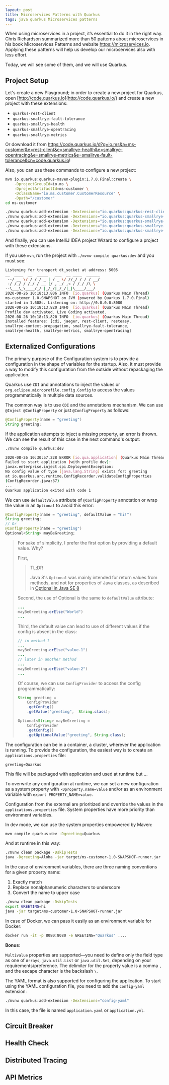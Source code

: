 ```yaml
---
layout: post
title: Microservices Patterns with Quarkus
tags: java quarkus Microservices patterns 
---
```


When using microservices in a project, it’s essential to do it in the right way. Chris Richardson summarized more than 50 patterns about microservices in his book Microservices Patterns and website https://microservices.io. Applying these patterns will help us develop our microservices also with less effort. 

Today, we will see some of them, and we will use Quarkus.

## Project Setup

Let's create a new Playground; in order to create a new project for Quarkus, open [http://code.quarkus.io](http://code.quarkus.io/) and create a new project with these extensions: 

- `quarkus-rest-client`
- `quarkus-smallrye-fault-tolerance`
- `quarkus-smallrye-health`
- `quarkus-smallrye-opentracing`
- `quarkus-smallrye-metrics`

Or download it from https://code.quarkus.io/d?g=io.ms&a=ms-customer&e=rest-client&e=smallrye-health&e=smallrye-opentracing&e=smallrye-metrics&e=smallrye-fault-tolerance&cn=code.quarkus.io!

Also, you can use these commands to configure a new project:

```sh
mvn io.quarkus:quarkus-maven-plugin:1.7.0.Final:create \
    -DprojectGroupId=io.ms \
    -DprojectArtifactId=ms-customer \
    -DclassName="io.ms.customer.CustomerResource" \
    -Dpath="/customer"
cd ms-customer

./mvnw quarkus:add-extension -Dextensions="io.quarkus:quarkus-rest-client"
./mvnw quarkus:add-extension -Dextensions="io.quarkus:quarkus-smallrye-fault-tolerance"
./mvnw quarkus:add-extension -Dextensions="io.quarkus:quarkus-smallrye-health"
./mvnw quarkus:add-extension -Dextensions="io.quarkus:quarkus-smallrye-opentracing"
./mvnw quarkus:add-extension -Dextensions="io.quarkus:quarkus-smallrye-metrics"
```

And finally, you can use IntelliJ IDEA project Wizard to configure a project with these extensions.

If you use `mvn`, run the project with `./mvnw compile quarkus:dev` and you must see:

```sh
Listening for transport dt_socket at address: 5005
__  ____  __  _____   ___  __ ____  ______
 --/ __ \/ / / / _ | / _ \/ //_/ / / / __/
 -/ /_/ / /_/ / __ |/ , _/ ,< / /_/ /\ \
--\___\_\____/_/ |_/_/|_/_/|_|\____/___/
2020-08-26 10:18:13,806 INFO  [io.quarkus] (Quarkus Main Thread)
ms-customer 1.0-SNAPSHOT on JVM (powered by Quarkus 1.7.0.Final)
started in 1.608s. Listening on: http://0.0.0.0:8080
2020-08-26 10:18:13,820 INFO  [io.quarkus] (Quarkus Main Thread)
Profile dev activated. Live Coding activated.
2020-08-26 10:18:13,820 INFO  [io.quarkus] (Quarkus Main Thread)
Installed features: [cdi, jaeger, rest-client, resteasy, 
smallrye-context-propagation, smallrye-fault-tolerance, 
smallrye-health, smallrye-metrics, smallrye-opentracing]
```

## Externalized Configurations

The primary purpose of the Configuration system is to provide a configuration in the shape of variables for the startup. Also, it must provide a way to modify this configuration from the outside without repackaging the application.

Quarkus use `CDI` and annotations to inject the values or `org.eclipse.microprofile.config.Config` to access the values programmatically in multiple data sources.

The common way is to use `CDI` and the annotations mechanism. We can use `@Inject @ConfigProperty` or just `@ConfigProperty` as follows:

```java
@ConfigProperty(name = "greeting")
String greeting;
```

If the application attempts to inject a missing property, an error is thrown. We can see the result of this case in the next command's output:

```sh
./mvnw compile quarkus:dev
```


```sh
2020-08-26 10:30:57,228 ERROR [io.qua.application] (Quarkus Main Thread) 
Failed to start application (with profile dev):
javax.enterprise.inject.spi.DeploymentException: 
No config value of type [java.lang.String] exists for: greeting 
at io.quarkus.arc.runtime.ConfigRecorder.validateConfigProperties
(ConfigRecorder.java:37)
...
Quarkus application exited with code 1
```

We can use `defaultValue` attribute of `@ConfigProperty` annotation or wrap the value in an `Optional` to avoid this error:

```java
@ConfigProperty(name = "greeting", defaultValue = "hi!")
String greeting;
// Or 
@ConfigProperty(name = "greeting")
Optional<String> mayBeGreeting;
```
> For sake of simplicity, I prefer the first option by providing a default value. Why? 
>
> First,
>
> > TL;DR
> >
> > Java 8's `Optional` was mainly intended for return values from methods, and not for properties of Java classes, as described in [Optional in Java SE 8](http://blog.joda.org/2014/11/optional-in-java-se-8.html)
>
> Second, the use of Optional is the same to `defaultValue` attribute:
> ```java
> ...
> mayBeGreeting.orElse("World")
> ...
> ```
> Third, the default value can lead to use of different values if the config is absent in the class:
> ```java
> // in method 1
> ...
> mayBeGreeting.orElse("value-1")
> ...
> // later in another method
> ...
> mayBeGreeting.orElse("value-2")
> ...
> ```
> Of course, we can use `ConfigProvider` to access the config programmatically:
> ```java
> String greeting = 
>     ConfigProvider
>     .getConfig()
>     .getValue("greeting",  String.class);
> 
> Optional<String> mayBeGreeting = 
>     ConfigProvider
>     .getConfig()
>     .getOptionalValue("greeting", String.class);
> ```

The configuration can be in a container, a cluster, wherever the application is running. To provide the configuration, the easiest way is to create an `applications.properties` file:

```properties
greeting=Quarkus
```

This file will be packaged with application and used at runtime but ...

To overwrite any configuration at runtime, we can set a new configuration as a system property with `-Dproperty.name=value` and/or as an environment variable with `export PROPERTY_NAME=value`.

Configuration from the external are prioritized and override the values in the `applications.properties` file. System properties have more priority than environment variables.

In dev mode, we can use the system properties empowered by Maven: 

```sh
mvn compile quarkus:dev -Dgreeting=Quarkus
```

And at runtime in this way:

```sh
./mvnw clean package -DskipTests
java -Dgreeting=Aloha -jar target/ms-customer-1.0-SNAPSHOT-runner.jar
```

In the case of environment variables, there are three naming conventions for a given property name:

1. Exactly match
2. Replace nonalphanumeric characters to underscore
3. Convert the name to upper case

```sh
./mvnw clean package -DskipTests
export GREETING=hi
java -jar target/ms-customer-1.0-SNAPSHOT-runner.jar
```

In case of Docker, we can pass it easily as an environment variable for Docker:

```sh
docker run -it -p 8080:8080 -e GREETING="Quarkus" .... 
```

**Bonus**: 

`Multivalue` properties are supported—you need to define only the field type as one of `Arrays`, `java.util.List` or `java.util.Set`, depending on your requirements/preference. The delimiter for the property value is a comma `,` and the escape character is the backslash `\`.

The YAML format is also supported for configuring the application. To start using the YAML configuration file, you need to add the `config-yaml` extension:

```sh
./mvnw quarkus:add-extension -Dextensions="config-yaml"
```

In this case, the file is named `application.yaml` or `application.yml`.

## Circuit Breaker

## Health Check

## Distributed Tracing

## API Metrics

